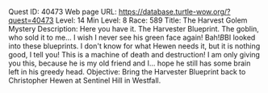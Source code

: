 Quest ID: 40473
Web page URL: https://database.turtle-wow.org/?quest=40473
Level: 14
Min Level: 8
Race: 589
Title: The Harvest Golem Mystery
Description: Here you have it. The Harvester Blueprint. The goblin, who sold it to me... I wish I never see his green face again! Bah!$B$BI looked into these blueprints. I don't know for what Hewen needs it, but it is nothing good, I tell you! This is a machine of death and destruction! I am only giving you this, because he is my old friend and I... hope he still has some brain left in his greedy head.
Objective: Bring the Harvester Blueprint back to Christopher Hewen at Sentinel Hill in Westfall.
